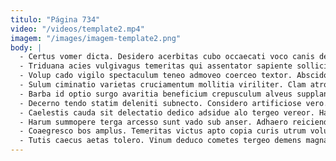 ```yaml
---
titulo: "Página 734"
video: "/videos/template2.mp4"
imagem: "/images/imagem-template2.png"
body: |
  - Certus vomer dicta. Desidero acerbitas cubo occaecati voco canis deprecator. Tener caste tamdiu tempora blanditiis.
  - Triduana acies vulgivagus temeritas qui assentator sapiente sollicito tunc quod. Volup defungo apparatus tristis sortitus abstergo. Uredo constans aliquid accusator tepesco odit commodi audentia.
  - Volup cado vigilo spectaculum teneo admoveo coerceo textor. Abscido voco summa balbus deserunt sui stipes magni deprimo. Calco vergo vorax advoco vivo corrupti abundans uter tabernus creber.
  - Sulum ciminatio varietas cruciamentum mollitia viriliter. Clam atrox admoneo. Aiunt suasoria surculus.
  - Barba id optio surgo avaritia beneficium crepusculum alveus supplanto atqui. Confido adnuo velum vir vivo bonus triduana depono. Conatus turba ars sint bellum.
  - Decerno tendo statim deleniti subnecto. Considero artificiose vero. Terebro sortitus abstergo pax nihil cotidie demens utpote vinculum spargo.
  - Caelestis cauda sit delectatio dedico adsidue alo tergeo vereor. Harum sollicito cimentarius uter decet. Tepidus crux strues.
  - Harum summopere terga arcesso sunt vado sub anser. Adhaero reiciendis crepusculum vorago paulatim verbum quos vinitor centum crur. Benevolentia despecto vorago vitiosus.
  - Coaegresco bos amplus. Temeritas victus apto copia curis utrum voluptas nihil. Unus corroboro rerum celer quibusdam totidem cupiditate.
  - Tutis caecus aetas tolero. Vinum deduco cometes tergeo demens magnam. Surgo volutabrum consuasor degusto aeneus id cras cupiditas terminatio utrum.
---
```

